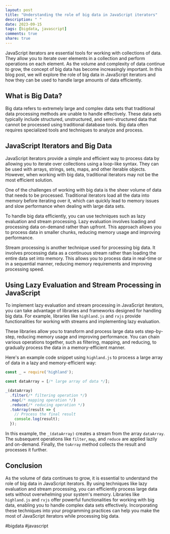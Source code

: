 ```yaml
---
layout: post
title: "Understanding the role of big data in JavaScript iterators"
description: " "
date: 2023-09-15
tags: [bigdata, javascript]
comments: true
share: true
---
```


JavaScript iterators are essential tools for working with collections of data. They allow you to iterate over elements in a collection and perform operations on each element. As the volume and complexity of data continue to grow, the concept of big data has become increasingly important. In this blog post, we will explore the role of big data in JavaScript iterators and how they can be used to handle large amounts of data efficiently.

## What is Big Data?

Big data refers to extremely large and complex data sets that traditional data processing methods are unable to handle effectively. These data sets typically include structured, unstructured, and semi-structured data that cannot be processed using traditional database tools. Big data often requires specialized tools and techniques to analyze and process.

## JavaScript Iterators and Big Data

JavaScript iterators provide a simple and efficient way to process data by allowing you to iterate over collections using a loop-like syntax. They can be used with arrays, strings, sets, maps, and other iterable objects. However, when working with big data, traditional iterators may not be the most efficient solution.

One of the challenges of working with big data is the sheer volume of data that needs to be processed. Traditional iterators load all the data into memory before iterating over it, which can quickly lead to memory issues and slow performance when dealing with large data sets.

To handle big data efficiently, you can use techniques such as lazy evaluation and stream processing. Lazy evaluation involves loading and processing data on-demand rather than upfront. This approach allows you to process data in smaller chunks, reducing memory usage and improving performance.

Stream processing is another technique used for processing big data. It involves processing data as a continuous stream rather than loading the entire data set into memory. This allows you to process data in real-time or in a sequential manner, reducing memory requirements and improving processing speed.

## Using Lazy Evaluation and Stream Processing in JavaScript

To implement lazy evaluation and stream processing in JavaScript iterators, you can take advantage of libraries and frameworks designed for handling big data. For example, libraries like `highland.js` and `rxjs` provide functionalities for working with streams and implementing lazy evaluation.

These libraries allow you to transform and process large data sets step-by-step, reducing memory usage and improving performance. You can chain various operations together, such as filtering, mapping, and reducing, to gradually process the data in a memory-efficient manner.

Here's an example code snippet using `highland.js` to process a large array of data in a lazy and memory-efficient way:

```javascript
const _ = require('highland');

const dataArray = [/* large array of data */];

_(dataArray)
  .filter(/* filtering operation */)
  .map(/* mapping operation */)
  .reduce(/* reducing operation */)
  .toArray(result => {
    // Process the final result
    console.log(result);
  });
```

In this example, the `_(dataArray)` creates a stream from the array `dataArray`. The subsequent operations like `filter`, `map`, and `reduce` are applied lazily and on-demand. Finally, the `toArray` method collects the result and processes it further.

## Conclusion

As the volume of data continues to grow, it is essential to understand the role of big data in JavaScript iterators. By using techniques like lazy evaluation and stream processing, you can efficiently process large data sets without overwhelming your system's memory. Libraries like `highland.js` and `rxjs` offer powerful functionalities for working with big data, enabling you to handle complex data sets effectively. Incorporating these techniques into your programming practices can help you make the most of JavaScript iterators while processing big data.

#bigdata #javascript